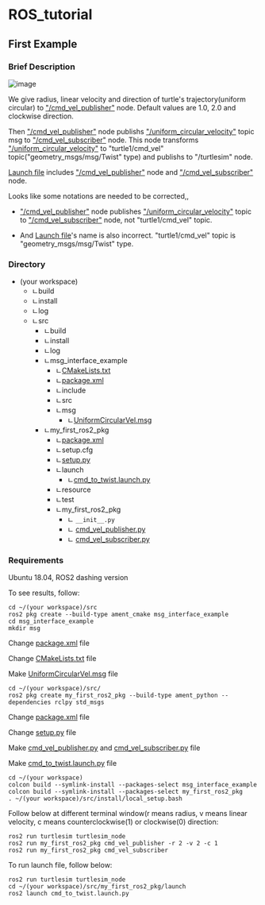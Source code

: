 # ROS_tutorial

## First Example
### Brief Description
![image](https://user-images.githubusercontent.com/62916482/147823667-9a4676db-a879-4948-ab2e-194bf2208e8a.png)

We give radius, linear velocity and direction of turtle's trajectory(uniform circular) to ["/cmd_vel_publisher"](https://github.com/windust7/ROS_tutorial/blob/main/cmd_vel_publisher.py) node. Default values are 1.0, 2.0 and clockwise direction.

Then ["/cmd_vel_publisher"](https://github.com/windust7/ROS_tutorial/blob/main/cmd_vel_publisher.py) node publishs ["/uniform_circular_velocity"](https://github.com/windust7/ROS_tutorial/blob/main/UniformCircularVel.msg) topic msg to ["/cmd_vel_subscriber"](https://github.com/windust7/ROS_tutorial/blob/main/cmd_vel_subscriber.py) node. This node transforms ["/uniform_circular_velocity"](https://github.com/windust7/ROS_tutorial/blob/main/UniformCircularVel.msg) to "turtle1/cmd_vel" topic("geometry_msgs/msg/Twist" type) and publishs to "/turtlesim" node.

[Launch file](https://github.com/windust7/ROS_tutorial/blob/main/cmd_to_twist.launch.py) includes ["/cmd_vel_publisher"](https://github.com/windust7/ROS_tutorial/blob/main/cmd_vel_publisher.py) node and ["/cmd_vel_subscriber"](https://github.com/windust7/ROS_tutorial/blob/main/cmd_vel_subscriber.py) node.

Looks like some notations are needed to be corrected,, 

  * ["/cmd_vel_publisher"](https://github.com/windust7/ROS_tutorial/blob/main/cmd_vel_publisher.py) node publishes ["/uniform_circular_velocity"](https://github.com/windust7/ROS_tutorial/blob/main/UniformCircularVel.msg) topic to ["/cmd_vel_subscriber"](https://github.com/windust7/ROS_tutorial/blob/main/cmd_vel_subscriber.py) node, not "turtle1/cmd_vel" topic. 

  * And [Launch file](https://github.com/windust7/ROS_tutorial/blob/main/cmd_to_twist.launch.py)'s name is also incorrect. "turtle1/cmd_vel" topic is "geometry_msgs/msg/Twist" type.

### Directory
* (your workspace)
  * ㄴbuild
  * ㄴinstall
  * ㄴlog
  * ㄴsrc
    * ㄴbuild
    * ㄴinstall
    * ㄴlog
    * ㄴmsg_interface_example
      * ㄴ[CMakeLists.txt](https://github.com/windust7/ROS_tutorial/blob/main/CMakeLists(for%20msg%20interface).txt)
      * ㄴ[package.xml](https://github.com/windust7/ROS_tutorial/blob/main/package(for%20msg%20interface).xml)
      * ㄴinclude
      * ㄴsrc
      * ㄴmsg
        * ㄴ[UniformCircularVel.msg](https://github.com/windust7/ROS_tutorial/blob/main/UniformCircularVel.msg)
    * ㄴmy_first_ros2_pkg
      * ㄴ[package.xml](https://github.com/windust7/ROS_tutorial/blob/main/package(for%20my_first_ros2_pkg).xml)
      * ㄴsetup.cfg
      * ㄴ[setup.py](https://github.com/windust7/ROS_tutorial/blob/main/setup(for%20my_first_ros2_pkg).py)
      * ㄴlaunch
        * ㄴ[cmd_to_twist.launch.py](https://github.com/windust7/ROS_tutorial/blob/main/cmd_to_twist.launch.py)
      * ㄴresource
      * ㄴtest
      * ㄴmy_first_ros2_pkg
        * ㄴ ```__init__.py```
        * ㄴ [cmd_vel_publisher.py](https://github.com/windust7/ROS_tutorial/blob/main/cmd_vel_publisher.py)
        * ㄴ [cmd_vel_subscriber.py](https://github.com/windust7/ROS_tutorial/blob/main/cmd_vel_subscriber.py)

### Requirements
Ubuntu 18.04, ROS2 dashing version

To see results, follow:
```
cd ~/(your workspace)/src
ros2 pkg create --build-type ament_cmake msg_interface_example
cd msg_interface_example
mkdir msg
```
Change [package.xml](https://github.com/windust7/ROS_tutorial/blob/main/package(for%20msg%20interface).xml) file

Change [CMakeLists.txt](https://github.com/windust7/ROS_tutorial/blob/main/CMakeLists(for%20msg%20interface).txt) file

Make [UniformCircularVel.msg](https://github.com/windust7/ROS_tutorial/blob/main/UniformCircularVel.msg) file
```
cd ~/(your workspace)/src/
ros2 pkg create my_first_ros2_pkg --build-type ament_python --dependencies rclpy std_msgs
```
Change [package.xml](https://github.com/windust7/ROS_tutorial/blob/main/package(for%20my_first_ros2_pkg).xml) file

Change [setup.py](https://github.com/windust7/ROS_tutorial/blob/main/setup(for%20my_first_ros2_pkg).py) file

Make [cmd_vel_publisher.py](https://github.com/windust7/ROS_tutorial/blob/main/cmd_vel_publisher.py) and [cmd_vel_subscriber.py](https://github.com/windust7/ROS_tutorial/blob/main/cmd_vel_subscriber.py) file

Make [cmd_to_twist.launch.py](https://github.com/windust7/ROS_tutorial/blob/main/cmd_to_twist.launch.py) file


```
cd ~/(your workspace)
colcon build --symlink-install --packages-select msg_interface_example
colcon build --symlink-install --packages-select my_first_ros2_pkg
. ~/(your workspace)/src/install/local_setup.bash
```

Follow below at different terminal window(r means radius, v means linear velocity, c means counterclockwise(1) or clockwise(0) direction:

```
ros2 run turtlesim turtlesim_node
ros2 run my_first_ros2_pkg cmd_vel_publisher -r 2 -v 2 -c 1
ros2 run my_first_ros2_pkg cmd_vel_subscriber 
```
To run launch file, follow below:

```
ros2 run turtlesim turtlesim_node
cd ~/(your workspace)/src/my_first_ros2_pkg/launch
ros2 launch cmd_to_twist.launch.py
```

